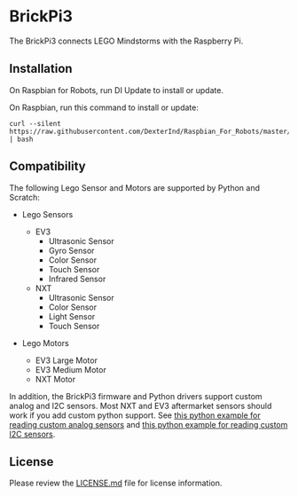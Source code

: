 BrickPi3
========
The BrickPi3 connects LEGO Mindstorms with the Raspberry Pi.


Installation
------------

On Raspbian for Robots, run DI Update to install or update.

On Raspbian, run this command to install or update:

    curl --silent https://raw.githubusercontent.com/DexterInd/Raspbian_For_Robots/master/upd_script/fetch_brickpi3.sh | bash

Compatibility
-------------

The following Lego Sensor and Motors are supported by Python and Scratch:

* Lego Sensors
  * EV3
    * Ultrasonic Sensor
    * Gyro Sensor
    * Color Sensor
    * Touch Sensor
    * Infrared Sensor
  * NXT
    * Ultrasonic Sensor
    * Color Sensor
    * Light Sensor
    * Touch Sensor

* Lego Motors
  * EV3 Large Motor
  * EV3 Medium Motor
  * NXT Motor

In addition, the BrickPi3 firmware and Python drivers support custom analog and
I2C sensors. Most NXT and EV3 aftermarket sensors should work if you add custom
python support. See [this python example for reading custom analog sensors][ex1]
and [this python example for reading custom I2C sensors][ex2].

[ex1]: https://github.com/DexterInd/BrickPi3/blob/master/Software/Python/Examples/Analog_Sensor.py
[ex2]: https://github.com/DexterInd/BrickPi3/blob/master/Software/Python/Examples/DI-dTIR.py


License
-------

Please review the [LICENSE.md] file for license information.

[LICENSE.md]: ./LICENSE.md
